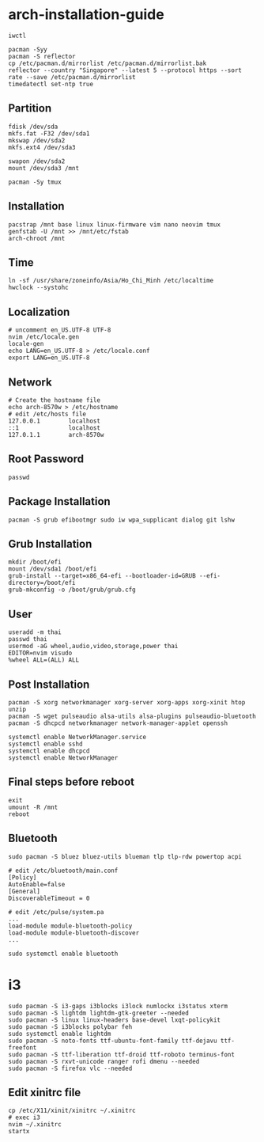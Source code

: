 # arch-installation-guide
```
iwctl
```
```
pacman -Syy
pacman -S reflector
cp /etc/pacman.d/mirrorlist /etc/pacman.d/mirrorlist.bak
reflector --country "Singapore" --latest 5 --protocol https --sort rate --save /etc/pacman.d/mirrorlist
timedatectl set-ntp true
```
## Partition
```
fdisk /dev/sda
mkfs.fat -F32 /dev/sda1
mkswap /dev/sda2
mkfs.ext4 /dev/sda3
```
```
swapon /dev/sda2
mount /dev/sda3 /mnt
```
```
pacman -Sy tmux
```
## Installation
```
pacstrap /mnt base linux linux-firmware vim nano neovim tmux
genfstab -U /mnt >> /mnt/etc/fstab
arch-chroot /mnt
```
## Time
```
ln -sf /usr/share/zoneinfo/Asia/Ho_Chi_Minh /etc/localtime
hwclock --systohc
```
## Localization
```
# uncomment en_US.UTF-8 UTF-8
nvim /etc/locale.gen
locale-gen
echo LANG=en_US.UTF-8 > /etc/locale.conf
export LANG=en_US.UTF-8
```
## Network
```
# Create the hostname file
echo arch-8570w > /etc/hostname
# edit /etc/hosts file
127.0.0.1        localhost
::1              localhost
127.0.1.1        arch-8570w
```
## Root Password
```
passwd
```
## Package Installation
```
pacman -S grub efibootmgr sudo iw wpa_supplicant dialog git lshw
```
## Grub Installation
```
mkdir /boot/efi
mount /dev/sda1 /boot/efi
grub-install --target=x86_64-efi --bootloader-id=GRUB --efi-directory=/boot/efi
grub-mkconfig -o /boot/grub/grub.cfg
```
## User
```
useradd -m thai
passwd thai
usermod -aG wheel,audio,video,storage,power thai
EDITOR=nvim visudo
%wheel ALL=(ALL) ALL
```
## Post Installation
```
pacman -S xorg networkmanager xorg-server xorg-apps xorg-xinit htop unzip
pacman -S wget pulseaudio alsa-utils alsa-plugins pulseaudio-bluetooth
pacman -S dhcpcd networkmanager network-manager-applet openssh
```
```
systemctl enable NetworkManager.service
systemctl enable sshd
systemctl enable dhcpcd
systemctl enable NetworkManager
```
## Final steps before reboot
```
exit
umount -R /mnt
reboot
```
## Bluetooth
```
sudo pacman -S bluez bluez-utils blueman tlp tlp-rdw powertop acpi
``` 
```
# edit /etc/bluetooth/main.conf
[Policy]
AutoEnable=false
[General]
DiscoverableTimeout = 0
```

```
# edit /etc/pulse/system.pa
...
load-module module-bluetooth-policy
load-module module-bluetooth-discover
...
```

```
sudo systemctl enable bluetooth
```
# i3
```
sudo pacman -S i3-gaps i3blocks i3lock numlockx i3status xterm
sudo pacman -S lightdm lightdm-gtk-greeter --needed
sudo pacman -S linux linux-headers base-devel lxqt-policykit
sudo pacman -S i3blocks polybar feh
sudo systemctl enable lightdm
sudo pacman -S noto-fonts ttf-ubuntu-font-family ttf-dejavu ttf-freefont
sudo pacman -S ttf-liberation ttf-droid ttf-roboto terminus-font
sudo pacman -S rxvt-unicode ranger rofi dmenu --needed
sudo pacman -S firefox vlc --needed
```
## Edit xinitrc file
```
cp /etc/X11/xinit/xinitrc ~/.xinitrc
# exec i3
nvim ~/.xinitrc
startx
```
